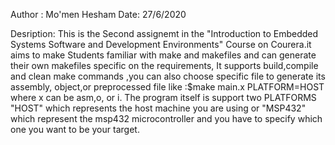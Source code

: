 Author : Mo'men Hesham
Date: 27/6/2020

Desription: This is the Second assignemt in the "Introduction to Embedded Systems Software and Development Environments" Course on Courera.it aims to make Students familiar with make and makefiles and can generate their own makefiles specific on the requirements, It supports build,compile and clean make commands ,you can also choose specific file to generate its assembly, object,or preprocessed file like :$make main.x PLATFORM=HOST where x can be asm,o, or i. The program itself is support two PLATFORMS "HOST" which represents the host machine you are using or "MSP432" which represent the msp432 microcontroller and you have to specify which one you want to be your target.
